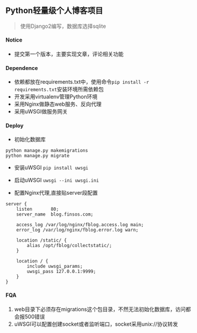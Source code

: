 ## Python轻量级个人博客项目

> 使用Django2编写，数据库选择sqlite

#### Notice
- 提交第一个版本，主要实现文章，评论相关功能

#### Dependence
- 依赖都放在requirements.txt中，使用命令`pip install -r requirements.txt`安装环境所需依赖包
- 开发采用virtualenv管理Python环境
- 采用Nginx做静态web服务、反向代理
- 采用uWSGI做服务网关

#### Deploy
- 初始化数据库
```
python manage.py makemigrations
python manage.py migrate
```

- 安装uWSGI
`pip install uwsgi`

- 启动uWSGI
`uwsgi --ini uwsgi.ini`

- 配置Nginx代理,直接贴server段配置
```
server {
    listen       80;
    server_name  blog.finsos.com;

    access_log /var/log/nginx/fblog.access.log main;
    error_log /var/log/nginx/fblog.error.log warn;

    location /static/ {
        alias /opt/fblog/collectstatic/;
    }

    location / {
        include uwsgi_params;
        uwsgi_pass 127.0.0.1:9999;
    }
}
```

#### FQA
1. web目录下必须存在migrations这个包目录，不然无法初始化数据库，访问都会报500错误
2. uWSGI可以配置创建socket或者监听端口，socket采用unix://协议转发
